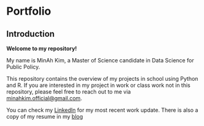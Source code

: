# Portfolio
## Introduction 
**Welcome to my repository!**

My name is MinAh Kim, a Master of Science candidate in Data Science for Public Policy. 

This repository contains the overview of my projects in school using Python and R. If you are interested in my project in work or class work not in this repository, please feel free to reach out to me via minahkim.official@gmail.com.

You can check my [LinkedIn](https://www.linkedin.com/in/minah-kim/) for my most recent work update. There is also a copy of my resume in my [blog](https://minahkim.georgetown.domains/resume-cv/)
  

